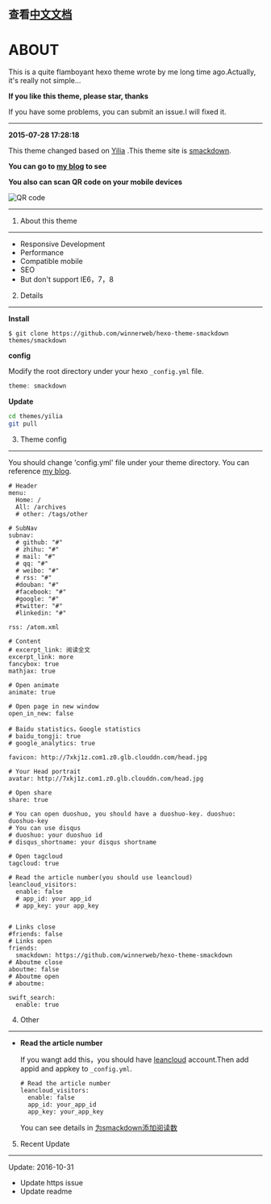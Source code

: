 查看[中文文档](https://github.com/winnerweb/hexo-theme-smackdown/blob/master/READMEzh.md)
---
ABOUT
===
This is a quite flamboyant hexo theme wrote by me long time ago.Actually, it's really not simple...

**If you like this theme, please star, thanks**

If you have some problems, you can submit an issue.I will fixed it.

___

**2015-07-28 17:28:18**

This theme changed based on [Yilia](https://github.com/litten/hexo-theme-yilia) .This theme site is [smackdown](https://github.com/winnerweb/hexo-theme-smackdown).

**You can go to [my blog](https://winnerweb.github.io/blog) to see**

**You also can scan QR code on your mobile devices**

![QR code](http://7xkj1z.com1.z0.glb.clouddn.com/blog%E4%BA%8C%E7%BB%B4%E7%A0%81.png "GitHub Mark")

---

1. About this theme
---
- Responsive Development
- Performance
- Compatible mobile
- SEO
- But don't support IE6，7，8


2. Details
---
**Install**

```
$ git clone https://github.com/winnerweb/hexo-theme-smackdown themes/smackdown
```

**config**

Modify the root directory under your hexo ```_config.yml``` file.
```js
theme: smackdown
```

**Update**
```Bash
cd themes/yilia
git pull
```

3. Theme config
---
You should change 'config.yml' file under your theme directory.
You can reference [my blog](https://github.com/winnerweb/myHexo).

```
# Header
menu:
  Home: /
  All: /archives
  # other: /tags/other

# SubNav
subnav:
  # github: "#"
  # zhihu: "#"
  # mail: "#"
  # qq: "#"
  # weibo: "#"
  # rss: "#"
  #douban: "#"
  #facebook: "#"
  #google: "#"
  #twitter: "#"
  #linkedin: "#"

rss: /atom.xml

# Content
# excerpt_link: 阅读全文
excerpt_link: more
fancybox: true
mathjax: true

# Open animate
animate: true

# Open page in new window
open_in_new: false

# Baidu statistics，Google statistics
# baidu_tongji: true
# google_analytics: true

favicon: http://7xkj1z.com1.z0.glb.clouddn.com/head.jpg

# Your Head portrait
avatar: http://7xkj1z.com1.z0.glb.clouddn.com/head.jpg

# Open share
share: true

# You can open duoshuo, you should have a duoshuo-key. duoshuo: duoshuo-key
# You can use disqus
# duoshuo: your duoshuo id
# disqus_shortname: your disqus shortname

# Open tagcloud
tagcloud: true

# Read the article number(you should use leancloud)
leancloud_visitors:
  enable: false
  # app_id: your app_id
  # app_key: your app_key


# Links close
#friends: false
# Links open
friends:
  smackdown: https://github.com/winnerweb/hexo-theme-smackdown
# Aboutme close
aboutme: false
# Aboutme open
# aboutme:

swift_search:
  enable: true
```

4. Other
---
- **Read the article number**

  If you wangt add this，you should have [leancloud](https://leancloud.cn) account.Then add appid and appkey to ```_config.yml```.
  ```
  # Read the article number
  leancloud_visitors:
    enable: false
    app_id: your_app_id
    app_key: your_app_key
  ```
  You can see details in [为smackdown添加阅读数](http://blog.smackdown.gebilaowu.cn/2016/10/31/hexo%E4%B8%BB%E9%A2%98%E6%B7%BB%E5%8A%A0%E9%98%85%E8%AF%BB%E6%95%B0/)



5. Recent Update
---

Update: 2016-10-31
- Update https issue
- Update readme
